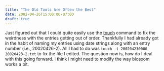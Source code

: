 ```yaml
---
title: "The Old Tools Are Often the Best"
date: 2002-04-26T15:00:00-07:00
draft: true
---
```

Just figured out that I could quite easily use the [touch](https://web.archive.org/web/20030803121737/http://unixhelp.ed.ac.uk/CGI/man-cgi?touch) command to fix the weirdness with the entries getting out of order. Thankfully I had already got in the habit of naming my entries using date strings along with an entry number (i.e., 20020426-2). All I had to do was `touch -t 200204230000 20020423-2.txt` to fix the file I edited. The question now is, how do I deal with this going forward. I think I might need to modify the way blosxom works a bit.
